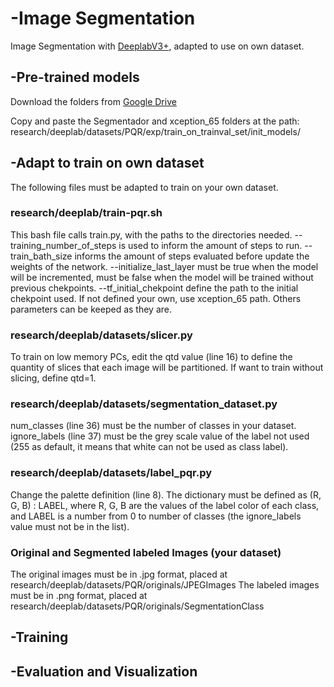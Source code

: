 # -Image Segmentation
Image Segmentation with [DeeplabV3+](https://github.com/tensorflow/models/tree/master/research/deeplab), adapted to use on own dataset.

## -Pre-trained models
Download the folders from [Google Drive](https://drive.google.com/open?id=1qI1rcNNobAJvHIVXXWHr6NYUthwEasz3)

Copy and paste the Segmentador and xception_65 folders at the path: 
research/deeplab/datasets/PQR/exp/train_on_trainval_set/init_models/

## -Adapt to train on own dataset
The following files must be adapted to train on your own dataset.

### research/deeplab/train-pqr.sh
This bash file calls train.py, with the paths to the directories needed.
--training_number_of_steps is used to inform the amount of steps to run.
--train_bath_size informs the amount of steps evaluated before update the weights of the network.
--initialize_last_layer must be true when the model will be incremented, must be false when the model will be trained without previous chekpoints.
--tf_initial_chekpoint define the path to the initial chekpoint used. If not defined your own, use xception_65 path.
Others parameters can be keeped as they are.

### research/deeplab/datasets/slicer.py
To train on low memory PCs, edit the qtd value (line 16) to define the quantity of slices that each image will be partitioned.
If want to train without slicing, define qtd=1.

### research/deeplab/datasets/segmentation_dataset.py
num_classes (line 36) must be the number of classes in your dataset.
ignore_labels (line 37) must be the grey scale value of the label not used (255 as default, it means that white can not be used as class label).

### research/deeplab/datasets/label_pqr.py
Change the palette definition (line 8). The dictionary must be defined as (R, G, B) : LABEL, where R, G, B are the values of the label color of each class, and LABEL is a number from 0 to number of classes (the ignore_labels value must not be in the list).

### Original and Segmented labeled Images (your dataset)
The original images must be in .jpg format, placed at research/deeplab/datasets/PQR/originals/JPEGImages
The labeled images must be in .png format, placed at research/deeplab/datasets/PQR/originals/SegmentationClass

## -Training

## -Evaluation and Visualization
